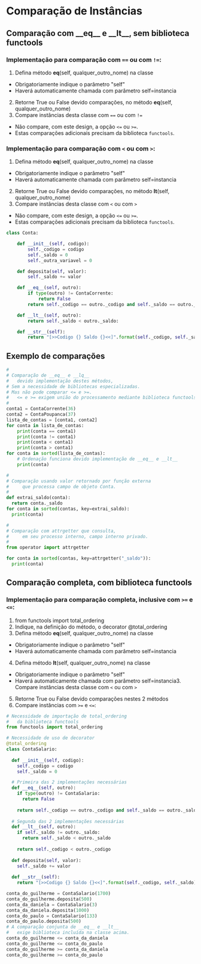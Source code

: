 # Comparação de Instâncias  

## Comparação com \_\_eq\_\_ e \_\_lt\_\_, sem biblioteca functools

### Implementação para comparação com `==` ou com `!=`:
1. Defina método __eq__(self, qualquer_outro_nome) na classe
  - Obrigatoriamente indique o parâmetro "self"
  - Haverá automaticamente chamada com parâmetro self=instancia
2. Retorne True ou False devido comparações, no método __eq__(self, qualquer_outro_nome)
3. Compare instâncias desta classe com `==` ou com `!=`
  - Não compare, com este design, a opção `<=` ou `>=`. 
  - Estas comparações adicionais precisam da biblioteca `functools`.

### Implementação para comparação com `<` ou com `>`:
1. Defina método __eq__(self, qualquer_outro_nome) na classe
  - Obrigatoriamente indique o parâmetro "self"
  - Haverá automaticamente chamada com parâmetro self=instancia
2. Retorne True ou False devido comparações, no método __lt__(self, qualquer_outro_nome)
3. Compare instâncias desta classe com `<` ou com `>`
  - Não compare, com este design, a opção `<=` ou `>=`. 
  - Estas comparações adicionais precisam da biblioteca `functools`.

```python
class Conta:

    def __init__(self, codigo):
        self._codigo = codigo
        self._saldo = 0
        self._outra_variavel = 0

    def deposita(self, valor):
        self._saldo += valor

    def __eq__(self, outro):
        if type(outro) != ContaCorrente:
            return False
        return self._codigo == outro._codigo and self._saldo == outro._saldo

    def __lt__(self, outro):
        return self._saldo < outro._saldo:

    def __str__(self):
        return "[>>Codigo {} Saldo {}<<]".format(self._codigo, self._saldo)
```  

## Exemplo de comparações
```python  
# 
# Comparação de __eq__ e __lq__
#   devido implementação destes métodos,
# Sem a necessidade de bibliotecas especializadas.
# Mas não pode comparar <= e >=.
#   <= e >= exigem união do processamento mediante biblioteca functools
#
conta1 = ContaCorrente(36)
conta2 = ContaPoupanca(37)
lista_de_contas = [conta1, conta2]
for conta in lista_de_contas:
    print(conta == conta1)
    print(conta != conta1)
    print(conta < conta1)
    print(conta > conta1)
for conta in sorted(lista_de_contas):
    # Ordenação funciona devido implementação de __eq__ e __lt__
    print(conta)
```  

```python
# 
# Comparação usando valor retornado por função externa
#     que processa campo de objeto Conta.
#
def extrai_saldo(conta):
  return conta._saldo
for conta in sorted(contas, key=extrai_saldo):
  print(conta)
```  
  
```python
# 
# Comparação com attrgetter que consulta,
#     em seu processo interno, campo interno privado.
#
from operator import attrgetter

for conta in sorted(contas, key=attrgetter("_saldo")):
  print(conta)
```  

## Comparação completa, com biblioteca functools

### Implementação para comparação completa, inclusive com `>=` e `<=`:
1. from functools import total_ordering
2. Indique, na definição do método, o decorator @total_ordering
3. Defina método __eq__(self, qualquer_outro_nome) na classe
  - Obrigatoriamente indique o parâmetro "self"
  - Haverá automaticamente chamada com parâmetro self=instancia
4. Defina método __lt__(self, qualquer_outro_nome) na classe
  - Obrigatoriamente indique o parâmetro "self"
  - Haverá automaticamente chamada com parâmetro self=instancia3. Compare instâncias desta classe com `<` ou com `>`
5. Retorne True ou False devido comparações nestes 2 métodos
6. Compare instâncias com `>=` e `<=`:

```python  
# Necessidade de importação de total_ordering
#   da biblioteca functools
from functools import total_ordering

# Necessidade de uso de decorator
@total_ordering
class ContaSalario:
  
  def __init__(self, codigo):
    self._codigo = codigo
    self._saldo = 0

  # Primeira das 2 implementações necessárias
  def __eq__(self, outro):
    if type(outro) != ContaSalario:
      return False
    
    return self._codigo == outro._codigo and self._saldo == outro._saldo
  
  # Segunda das 2 implementações necessárias
  def __lt__(self, outro):
    if self._saldo != outro._saldo:
      return self._saldo < outro._saldo
    
    return self._codigo < outro._codigo
  
  def deposita(self, valor):
    self._saldo += valor
    
  def __str__(self):
    return "[>>Codigo {} Saldo {}<<]".format(self._codigo, self._saldo)
```  
  
```python
conta_do_guilherme = ContaSalario(1700)
conta_do_guilherme.deposita(500)
conta_da_daniela = ContaSalario(3)
conta_da_daniela.deposita(1000)
conta_do_paulo = ContaSalario(133)
conta_do_paulo.deposita(500)
# A comparação conjunta de __eq__ e __lt__
#   exige biblioteca incluída na classe acima.
conta_do_guilherme <= conta_da_daniela
conta_do_guilherme <= conta_do_paulo
conta_do_guilherme >= conta_da_daniela
conta_do_guilherme >= conta_do_paulo
```  
